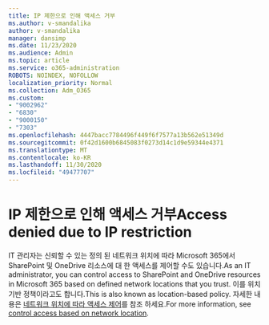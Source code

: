 ```yaml
---
title: IP 제한으로 인해 액세스 거부
ms.author: v-smandalika
author: v-smandalika
manager: dansimp
ms.date: 11/23/2020
ms.audience: Admin
ms.topic: article
ms.service: o365-administration
ROBOTS: NOINDEX, NOFOLLOW
localization_priority: Normal
ms.collection: Adm_O365
ms.custom:
- "9002962"
- "6830"
- "9000150"
- "7303"
ms.openlocfilehash: 4447bacc7784496f449f6f7577a13b562e51349d
ms.sourcegitcommit: 0f42d1600b6845083f0273d14c1d9e59344e4371
ms.translationtype: MT
ms.contentlocale: ko-KR
ms.lasthandoff: 11/30/2020
ms.locfileid: "49477707"
---
```

# <a name="access-denied-due-to-ip-restriction"></a><span data-ttu-id="72e3b-102">IP 제한으로 인해 액세스 거부</span><span class="sxs-lookup"><span data-stu-id="72e3b-102">Access denied due to IP restriction</span></span>

<span data-ttu-id="72e3b-103">IT 관리자는 신뢰할 수 있는 정의 된 네트워크 위치에 따라 Microsoft 365에서 SharePoint 및 OneDrive 리소스에 대 한 액세스를 제어할 수도 있습니다.</span><span class="sxs-lookup"><span data-stu-id="72e3b-103">As an IT administrator, you can control access to SharePoint and OneDrive resources in Microsoft 365 based on defined network locations that you trust.</span></span> <span data-ttu-id="72e3b-104">이를  위치 기반 정책이라고도 합니다.</span><span class="sxs-lookup"><span data-stu-id="72e3b-104">This is also known as location-based policy.</span></span> <span data-ttu-id="72e3b-105">자세한 내용은 [네트워크 위치에 따라 액세스 제어](https://docs.microsoft.com/sharepoint/control-access-based-on-network-location)를 참조 하세요.</span><span class="sxs-lookup"><span data-stu-id="72e3b-105">For more information, see [control access based on network location](https://docs.microsoft.com/sharepoint/control-access-based-on-network-location).</span></span>

